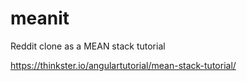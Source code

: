 meanit
======

Reddit clone as a MEAN stack tutorial

https://thinkster.io/angulartutorial/mean-stack-tutorial/
